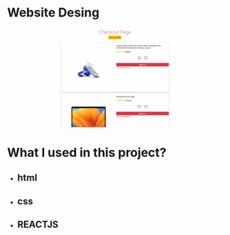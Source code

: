 # Website Desing

![gif](./check%20out.gif)

# What I used in this project?

- ## html
- ## css
- ## REACTJS
